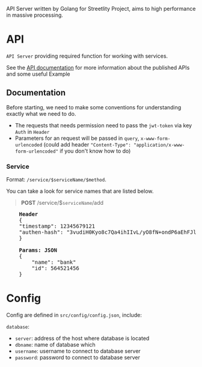 API Server written by Golang for Streetlity Project, aims to high performance in massive processing.

# API
`API Server` providing required function for working with services.

See the [API documentation](https://documenter.getpostman.com/view/4817676/Szezaqyj?fbclid=IwAR05uUEJ7p2dNONCc4kHf-LrD7wpBkLHE6RNp-A_HwdlAGT0e0EK28M3ZYw&version=latest) for more information about the published APIs and some useful Example

## Documentation

Before starting, we need to make some conventions for understanding exactly what we need to do.

- The requests that needs permission need to pass the `jwt-token` via key `Auth` in `Header`
- Parameters for an request will be passed in `query`, `x-www-form-urlencoded` (could add header `"Content-Type": "application/x-www-form-urlencoded"` if you don't know how to do)
### Service
Format: `/service/$serviceName/$method`.

You can take a look for service names that are listed below.

>**POST** /service/$`serviceName`/add  

<pre>
    <b>Header</b>  
    {  
    "timestamp": 12345679121  
    "authen-hash": "3vudiH0Kyo8c7Qa4ihIIvL/yO8fN+ondP6aEhFJlZTA="  
    }  

    <b>Params: JSON</b>  
    {  
        "name": "bank"  
        "id": 564521456  
    }  
</pre>  

# Config
Config are defined in `src/config/config.json`, include:

`database`:
- `server`: address of the host where database is located
- `dbname`: name of database which   
- `username`: username to connect to database server
- `password`: password to connect to database server


